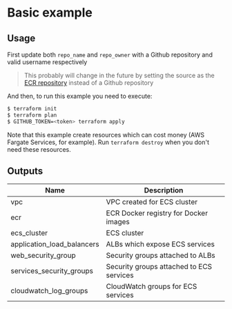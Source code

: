 # Basic example

## Usage

First update both `repo_name` and `repo_owner` with a Github repository and valid username respectively

> This probably will change in the future by setting the source as the [ECR repository](https://aws.amazon.com/about-aws/whats-new/2018/11/the-aws-developer-tools-improve-continuous-delivery-support-for-aws-fargate-and-amazon-ecs/) instead of a Github repository

And then, to run this example you need to execute:

```bash
$ terraform init
$ terraform plan
$ GITHUB_TOKEN=<token> terraform apply
```

Note that this example create resources which can cost money (AWS Fargate Services, for example). Run `terraform destroy` when you don't need these resources.

## Outputs

| Name | Description |
|------|-------------|
| vpc | VPC created for ECS cluster |
| ecr | ECR Docker registry for Docker images |
| ecs_cluster | ECS cluster |
| application_load_balancers | ALBs which expose ECS services |
| web_security_group | Security groups attached to ALBs |
| services_security_groups | Security groups attached to ECS services |
| cloudwatch_log_groups | CloudWatch groups for ECS services |
